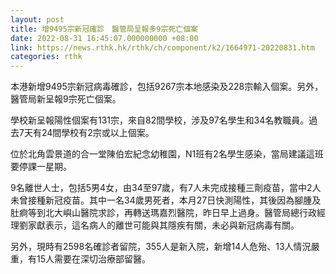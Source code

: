```yaml
---
layout: post
title: 增9495宗新冠確診　醫管局呈報多9宗死亡個案
date: 2022-08-31 16:45:07.000000000 +08:00
link: https://news.rthk.hk/rthk/ch/component/k2/1664971-20220831.htm
categories: rthk
---
```


本港新增9495宗新冠病毒確診，包括9267宗本地感染及228宗輸入個案。另外，醫管局新呈報9宗死亡個案。

學校新呈報陽性個案有131宗，來自82間學校，涉及97名學生和34名教職員。過去7天有24間學校有2宗或以上個案。

位於北角雲景道的合一堂陳伯宏紀念幼稚園，N1班有2名學生感染，當局建議這班要停課一星期。

9名離世人士，包括5男4女，由34至97歲，有7人未完成接種三劑疫苗，當中2人未曾接種新冠疫苗。其中一名34歲男死者，本月27日快測陽性，其後因為腳腫及肚痾等到北大嶼山醫院求診，再轉送瑪嘉烈醫院，昨日早上過身。醫管局總行政經理劉家獻表示，這名病人的離世可能與其隱疾有關，未必與新冠病毒有關。

另外，現時有2598名確診者留院，355人是新入院，新增14人危殆、13人情況嚴重，有15人需要在深切治療部留醫。
